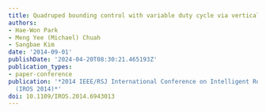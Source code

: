 ```yaml
---
title: Quadruped bounding control with variable duty cycle via vertical impulse scaling
authors:
- Hae-Won Park
- Meng Yee (Michael) Chuah
- Sangbae Kim
date: '2014-09-01'
publishDate: '2024-04-20T08:30:21.465193Z'
publication_types:
- paper-conference
publication: '*2014 IEEE/RSJ International Conference on Intelligent Robots and Systems
  (IROS 2014)*'
doi: 10.1109/IROS.2014.6943013
---
```

